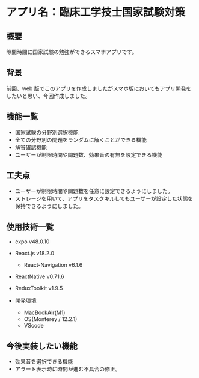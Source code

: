 # アプリ名：臨床工学技士国家試験対策

## 概要

隙間時間に国家試験の勉強ができるスマホアプリです。

## 背景

前回、web 版でこのアプリを作成しましたがスマホ版においてもアプリ開発をしたいと思い、今回作成しました。

## 機能一覧

- 国家試験の分野別選択機能
- 全ての分野別の問題をランダムに解くことができる機能
- 解答確認機能
- ユーザーが制限時間や問題数、効果音の有無を設定できる機能

## 工夫点

- ユーザーが制限時間や問題数を任意に設定できるようにしました。
- ストレージを用いて、アプリをタスクキルしてもユーザーが設定した状態を保持できるようにしました。

## 使用技術一覧

- expo v48.0.10
- React.js v18.2.0
  - React-Navigation v6.1.6
- ReactNative v0.71.6
- ReduxToolkit v1.9.5

- 開発環境
  - MacBookAir(M1)
  - OS(Monterey / 12.2.1)
  - VScode

## 今後実装したい機能

- 効果音を選択できる機能
- アラート表示時に時間が進む不具合の修正。
